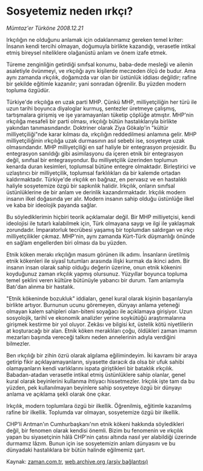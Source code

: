 # Sosyetemiz neden ırkçı?

*Mümtaz'er Türköne 2008.12.21*

<tr><td class="metin" colspan="2" style="padding-top: 20px; padding-left: 5px; padding-right: 10px;">Irkçılığın ne olduğunu anlamak için odaklanmamız gereken temel kriter: İnsanın kendi tercihi olmayan, doğumuyla birlikte kazandığı, verasetle intikal etmiş bireysel niteliklere olağanüstü anlam ve önem izafe etmek.</td></tr><tr><td class="metin" colspan="2" style="padding-top: 20px; padding-left: 5px; padding-right: 10px;"><p> Türeme zenginliğin getirdiği sınıfsal konumu, baba-dede mesleği ve ailenin asaletiyle övünmeyi, ve ırkçılığı aynı kişilerde meczeden ölçü de budur. Ama aynı zamanda ırkçılık, doğamızda var olan bir üstünlük iddiası değildir; rafine bir şekilde eğitimle kazanılır; yani sonradan öğrenilir. Bu yüzden modern topluma özgüdür.
<p>Türkiye'de ırkçılığa en uzak parti MHP. Çünkü MHP, milliyetçiliğin her türü ile uzun tarihi boyunca diyaloglar kurmuş, sentezler üretmeye çalışmış, tartışmalara girişmiş ve işe yaramayanları tüketip çöplüğe atmıştır. MHP'nin ırkçılığa mesafeli bir parti olması, ırkçılığı bütün hastalıklarıyla birlikte yakından tanımasındandır. Doktriner olarak Ziya Gökalp'in "kültür milliyetçiliği"nde karar kılması da, ırkçılığın reddedilmesi anlamına gelir. MHP milliyetçiliğinin ırkçılığa uzak durmasının asıl sebebi ise, sosyeteye uzak olmasındandır. MHP milliyetçiliği en saf haliyle bir entegrasyon projesidir. Bu entegrasyon sanıldığı gibi asimilasyonu da içeren etnik bir entegrasyon değil, sınıfsal bir entegrasyondur. Bu milliyetçilik üzerinden toplumun kenarda duran kesimleri, toplumsal bütüne entegre olmaktadır. Birleştirici ve uzlaştırıcı bir milliyetçilik, toplumsal farklılıkları da bir kalemde ortadan kaldırmaktadır. Türkiye'de ırkçılık en bağnaz, en pervasız ve en hastalıklı haliyle sosyetemize özgü bir sapkınlık halidir. Irkçılık, onların sınıfsal üstünlüklerine de bir anlam ve derinlik kazandırmaktadır. Irkçılık modern insanın ilkel doğasında yer alır. Modern insanın sahip olduğu üstünlüğe ilkel ve kaba bir ideolojik payanda sağlar.
<p>Bu söylediklerimin hiçbiri teorik açıklamalar değil. Bir MHP milliyetçisi, kendi ideolojisi ile tutarlı kalabilmek için, Türk olmayana saygı ve ilgi ile yaklaşmak zorundadır. İmparatorluk tecrübesi yaşamış bir toplumdan saldırgan ve ırkçı milliyetçilikler çıkmaz. MHP'nin, aynı zamanda Kürt-Türk düşmanlığı önünde en sağlam engellerden biri olması da bu yüzden. 
<p>Etnik köken merakı ırkçılığın masum görünen ilk adımı. İnsanların üretilmiş etnik kökenleri ile siyasî tutumları arasında ilişki kurmak da ikinci adım. Bir insanın insan olarak sahip olduğu değerin üzerine, onun etnik kökenini koyduğunuz zaman ırkçılık yapmış olursunuz. Yüzyıllar boyunca topluma temel şeklini veren kültüre bütünüyle yabancı bir durum. Tam anlamıyla Batı'dan alınma bir hastalık. 
<p>"Etnik kökeninde bozukluk" iddiaları, genel kural olarak kişinin başarılarıyla birlikte artıyor. Burnunun ucunu göremeyen, dünyayı anlama yeteneği olmayan kalem sahipleri olan-biteni soyağacı ile açıklamaya girişiyor. Uzun sosyolojik, tarihî ve ekonomik analizler yerine soykütüğü araştırmalarına girişmek kestirme bir yol oluyor. Zekâsı ve bilgisi kıt, üstelik kötü niyetlilerin at koşturacağı bir alan. Etnik köken meraklıları çoğu, öldükleri zaman imamın mezarları başında vereceği talkını neden annelerinin adıyla verdiğini bilmezler.
<p>Ben ırkçılığı bir zihin özrü olarak algılama eğilimindeyim. İki kavramı bir araya getirip fikir açıklayamayanların, siyasette daracık da olsa bir ufuk sahibi olamayanların kendi varlıklarını ispata giriştikleri bir bataklık ırkçılık. Babadan-atadan verasetle intikal etmiş üstünlüklere sahip olanlar, genel kural olarak beyinlerini kullanma ihtiyacı hissetmezler. Irkçılık işte tam da bu yüzden, pek kullanılmayan beyinlere sahip sosyeteye özgü bir dünyayı anlama ve açıklama şekli olarak öne çıkar. 
<p>Irkçılık, modern toplumlara özgü bir ilkellik. Öğrenilmiş, eğitimle kazanılmış rafine bir ilkellik. Toplumda var olmayan, sosyetemize özgü bir ilkellik. 
<p>CHP'li Arıtman'ın Cumhurbaşkanı'nın etnik kökeni hakkında söyledikleri değil, bir fenomen olarak kendisi önemli. Bizim bu fenomenin ve ırkçılık yapan bu siyasetçinin hâlâ CHP'nin çatısı altında nasıl yer alabildiği üzerinde durmamız lâzım. Bunun için ise sosyetemizin anlam dünyasını ve bu dünyadaki hastalıklara bir bütün halinde eğilmemiz şart.<br/></p></p></p></p></p></p></p></p></td></tr>

Kaynak: [zaman.com.tr](http://zaman.com.tr/yazar.do?yazino=772622), [web.archive.org (arşiv bağlantısı)](http://web.archive.org/web/20081226121229/http://www.zaman.com.tr:80/yazar.do?yazino=772622)
